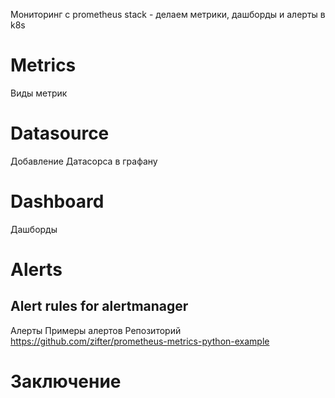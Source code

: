 Мониторинг с prometheus stack - делаем метрики, дашборды и алерты в k8s

# Metrics
Виды метрик

# Datasource
Добавление Датасорса в графану

# Dashboard
Дашборды

# Alerts
## Alert rules for alertmanager
Алерты
Примеры алертов
Репозиторий
https://github.com/zifter/prometheus-metrics-python-example

# Заключение